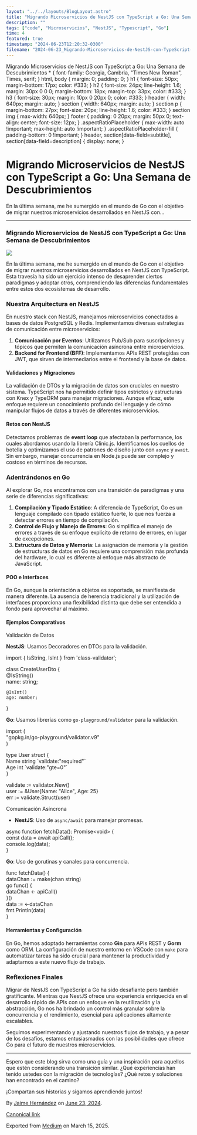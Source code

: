 ```yaml
---
layout: "../../layouts/BlogLayout.astro"
title: "Migrando Microservicios de NestJS con TypeScript a Go: Una Semana de Descubrimientos"
description: ""
tags: ["code", "Microservicios", "NestJS", "Typescript", "Go"]
time: 4
featured: true
timestamp: "2024-06-23T12:20:32-0300"
filename: "2024-06-23_Migrando-Microservicios-de-NestJS-con-TypeScript-a-Go--Una-Semana-de-Descubrimientos-c754ff0cea6a"
---
```


Migrando Microservicios de NestJS con TypeScript a Go: Una Semana de Descubrimientos \* { font-family: Georgia, Cambria, "Times New Roman", Times, serif; } html, body { margin: 0; padding: 0; } h1 { font-size: 50px; margin-bottom: 17px; color: #333; } h2 { font-size: 24px; line-height: 1.6; margin: 30px 0 0 0; margin-bottom: 18px; margin-top: 33px; color: #333; } h3 { font-size: 30px; margin: 10px 0 20px 0; color: #333; } header { width: 640px; margin: auto; } section { width: 640px; margin: auto; } section p { margin-bottom: 27px; font-size: 20px; line-height: 1.6; color: #333; } section img { max-width: 640px; } footer { padding: 0 20px; margin: 50px 0; text-align: center; font-size: 12px; } .aspectRatioPlaceholder { max-width: auto !important; max-height: auto !important; } .aspectRatioPlaceholder-fill { padding-bottom: 0 !important; } header, section\[data-field=subtitle\], section\[data-field=description\] { display: none; }

Migrando Microservicios de NestJS con TypeScript a Go: Una Semana de Descubrimientos
====================================================================================

En la última semana, me he sumergido en el mundo de Go con el objetivo de migrar nuestros microservicios desarrollados en NestJS con…

* * *

### Migrando Microservicios de NestJS con TypeScript a Go: Una Semana de Descubrimientos

![](https://cdn-images-1.medium.com/max/800/0*9uYraLkbpKaIvlBm.png)

En la última semana, me he sumergido en el mundo de Go con el objetivo de migrar nuestros microservicios desarrollados en NestJS con TypeScript. Esta travesía ha sido un ejercicio intenso de desaprender ciertos paradigmas y adoptar otros, comprendiendo las diferencias fundamentales entre estos dos ecosistemas de desarrollo.

### Nuestra Arquitectura en NestJS

En nuestro stack con NestJS, manejamos microservicios conectados a bases de datos PostgreSQL y Redis. Implementamos diversas estrategias de comunicación entre microservicios:

1.  **Comunicación por Eventos**: Utilizamos Pub/Sub para suscripciones y tópicos que permiten la comunicación asíncrona entre microservicios.
2.  **Backend for Frontend (BFF)**: Implementamos APIs REST protegidas con JWT, que sirven de intermediarios entre el frontend y la base de datos.

#### Validaciones y Migraciones

La validación de DTOs y la migración de datos son cruciales en nuestro sistema. TypeScript nos ha permitido definir tipos estrictos y estructuras con Knex y TypeORM para manejar migraciones. Aunque eficaz, este enfoque requiere un conocimiento profundo del lenguaje y de cómo manipular flujos de datos a través de diferentes microservicios.

#### Retos con NestJS

Detectamos problemas de **event loop** que afectaban la performance, los cuales abordamos usando la librería Clinic.js. Identificamos los cuellos de botella y optimizamos el uso de patrones de diseño junto con `async` y `await`. Sin embargo, manejar concurrencia en Node.js puede ser complejo y costoso en términos de recursos.

### Adentrándonos en Go

Al explorar Go, nos encontramos con una transición de paradigmas y una serie de diferencias significativas:

1.  **Compilación y Tipado Estático**: A diferencia de TypeScript, Go es un lenguaje compilado con tipado estático fuerte, lo que nos fuerza a detectar errores en tiempo de compilación.
2.  **Control de Flujo y Manejo de Errores**: Go simplifica el manejo de errores a través de su enfoque explícito de retorno de errores, en lugar de excepciones.
3.  **Estructura de Datos y Memoria**: La asignación de memoria y la gestión de estructuras de datos en Go requiere una comprensión más profunda del hardware, lo cual es diferente al enfoque más abstracto de JavaScript.

#### POO e Interfaces

En Go, aunque la orientación a objetos es soportada, se manifiesta de manera diferente. La ausencia de herencia tradicional y la utilización de interfaces proporciona una flexibilidad distinta que debe ser entendida a fondo para aprovechar al máximo.

#### Ejemplos Comparativos

Validación de Datos

**NestJS**: Usamos Decoradores en DTOs para la validación.

import { IsString, IsInt } from 'class-validator';  
  
class CreateUserDto {  
    @IsString()  
    name: string;  
  
    @IsInt()  
    age: number;  
}

**Go**: Usamos librerías como `go-playground/validator` para la validación.

import (  
    "gopkg.in/go-playground/validator.v9"  
)  
  
type User struct {  
    Name string \`validate:"required"\`  
    Age  int    \`validate:"gte=0"\`  
}  
  
validate := validator.New()  
user := &User{Name: "Alice", Age: 25}  
err := validate.Struct(user)

Comunicación Asíncrona

*   **NestJS**: Uso de `async/await` para manejar promesas.

async function fetchData(): Promise<void\> {  
    const data = await apiCall();  
    console.log(data);  
}

**Go**: Uso de gorutinas y canales para concurrencia.

func fetchData() {  
    dataChan := make(chan string)  
    go func() {  
        dataChan <- apiCall()  
    }()  
    data := <-dataChan  
    fmt.Println(data)  
}

#### Herramientas y Configuración

En Go, hemos adoptado herramientas como **Gin** para APIs REST y **Gorm** como ORM. La configuración de nuestro entorno en VSCode con `make` para automatizar tareas ha sido crucial para mantener la productividad y adaptarnos a este nuevo flujo de trabajo.

### Reflexiones Finales

Migrar de NestJS con TypeScript a Go ha sido desafiante pero también gratificante. Mientras que NestJS ofrece una experiencia enriquecida en el desarrollo rápido de APIs con un enfoque en la reutilización y la abstracción, Go nos ha brindado un control más granular sobre la concurrencia y el rendimiento, esencial para aplicaciones altamente escalables.

Seguimos experimentando y ajustando nuestros flujos de trabajo, y a pesar de los desafíos, estamos entusiasmados con las posibilidades que ofrece Go para el futuro de nuestros microservicios.

* * *

Espero que este blog sirva como una guía y una inspiración para aquellos que estén considerando una transición similar. ¿Qué experiencias han tenido ustedes con la migración de tecnologías? ¿Qué retos y soluciones han encontrado en el camino?

¡Compartan sus historias y sigamos aprendiendo juntos!

By [Jaime Hernández](https://medium.com/@devjaime) on [June 23, 2024](https://medium.com/p/c754ff0cea6a).

[Canonical link](https://medium.com/@devjaime/migrando-microservicios-de-nestjs-con-typescript-a-go-una-semana-de-descubrimientos-c754ff0cea6a)

Exported from [Medium](https://medium.com) on March 15, 2025.